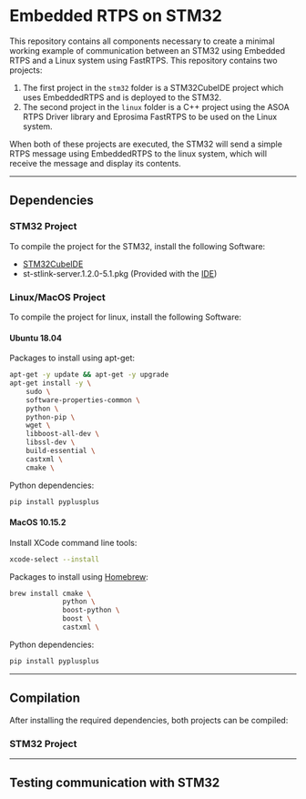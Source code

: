 # Embedded RTPS on STM32
This repository contains all components necessary to create a minimal working example of communication between an STM32 using Embedded RTPS and a Linux system using FastRTPS. This repository contains two projects:
1. The first project in the `stm32` folder is a STM32CubeIDE project which uses EmbeddedRTPS and is deployed to the STM32.
2. The second project in the `linux` folder is a C++ project using the ASOA RTPS Driver library and Eprosima FastRTPS to be used on the Linux system.

When both of these projects are executed, the STM32 will send a simple RTPS message using EmbeddedRTPS to the linux system, which will receive the message and display its contents.

---

## Dependencies
### STM32 Project
To compile the project for the STM32, install the following Software:
- [STM32CubeIDE](https://www.st.com/en/development-tools/stm32cubeide.html)
- st-stlink-server.1.2.0-5.1.pkg (Provided with the [IDE](https://www.st.com/en/development-tools/stm32cubeide.html))

### Linux/MacOS Project
To compile the project for linux, install the following Software:

#### Ubuntu 18.04
Packages to install using apt-get:
```bash
apt-get -y update && apt-get -y upgrade
apt-get install -y \
    sudo \
    software-properties-common \
    python \
    python-pip \
    wget \
    libboost-all-dev \
    libssl-dev \
    build-essential \
    castxml \
    cmake \
```
Python dependencies:
```bash
pip install pyplusplus 
```

#### MacOS 10.15.2 
Install XCode command line tools:
```bash
xcode-select --install
```

Packages to install using [Homebrew](https://brew.sh/index_de):
```bash
brew install cmake \
             python \
             boost-python \
             boost \
             castxml \
```

Python dependencies:
```bash
pip install pyplusplus 
```

---

## Compilation
After installing the required dependencies, both projects can be compiled:
### STM32 Project


---

## Testing communication with STM32

